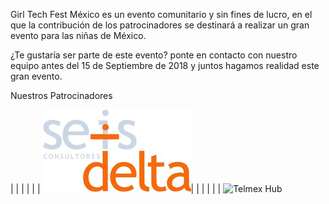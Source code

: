 Girl Tech Fest México es un evento comunitario y sin fines de lucro, en el que la contribución de los patrocinadores se destinará a realizar un gran evento para las niñas de México.

¿Te gustaría ser parte de este evento? ponte en contacto con nuestro equipo antes del 15 de Septiembre de 2018 y juntos hagamos realidad este gran evento.

Nuestros Patrocinadores 

| | | | | | ![6 Delta](https://raw.githubusercontent.com/girltechfestmx/girltechfestmx.github.io/master/img/Logo-6D_2.jpeg)| | | | | | ![Telmex Hub](https://raw.githubusercontent.com/girltechfestmx/girltechfestmx.github.io/master/img/TelmexHub.png)





